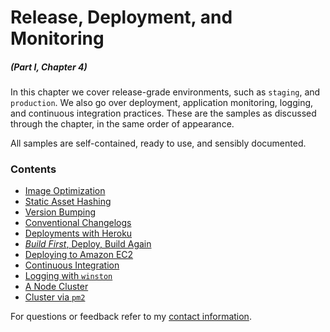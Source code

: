 # Release, Deployment, and Monitoring

##### _(Part I, Chapter 4)_

In this chapter we cover release-grade environments, such as `staging`, and `production`. We also go over deployment, application monitoring, logging, and continuous integration practices. These are the samples as discussed through the chapter, in the same order of appearance.

All samples are self-contained, ready to use, and sensibly documented.

### Contents

- [Image Optimization](https://github.com/bevacqua/buildfirst/tree/master/ch04/01_image-optimization)
- [Static Asset Hashing](https://github.com/bevacqua/buildfirst/tree/master/ch04/02_asset-hashing)
- [Version Bumping](https://github.com/bevacqua/buildfirst/tree/master/ch04/03_version-bump)
- [Conventional Changelogs](https://github.com/bevacqua/buildfirst/tree/master/ch04/04_conventional-changelog)
- [Deployments with Heroku](https://github.com/bevacqua/buildfirst/tree/master/ch04/05_heroku-deployments)
- [_Build First_, Deploy, Build Again](https://github.com/buildfirst/heroku-grunt)
- [Deploying to Amazon EC2](https://github.com/bevacqua/buildfirst/tree/master/ch04/07_aws-deployments)
- [Continuous Integration](https://github.com/buildfirst/ci-by-example)
- [Logging with `winston`](https://github.com/bevacqua/buildfirst/tree/master/ch04/09_logging-with-winston)
- [A Node Cluster](https://github.com/bevacqua/buildfirst/tree/master/ch04/10_a-node-cluster)
- [Cluster via `pm2`](https://github.com/bevacqua/buildfirst/tree/master/ch04/11_cluster-by-pm2)

For questions or feedback refer to my [contact information](https://github.com/bevacqua/buildfirst#feedback).
